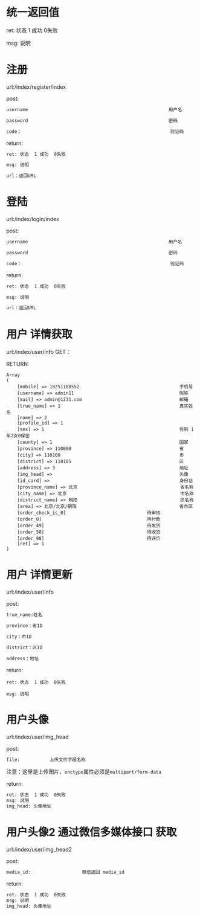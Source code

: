 
# 统一返回值

ret: 状态  1 成功  0失败

msg: 说明


# 注册

url:/index/register/index

post:
```html
username                                                    用户名

password                                                    密码

code：                                                       验证码
```
return:
```html
ret: 状态  1 成功  0失败

msg: 说明

url：返回URL
```

# 登陆

url:/index/login/index

post:
```html
username                                                    用户名

password                                                    密码

code：                                                       验证码
```

return:
```html
ret: 状态  1 成功  0失败

msg: 说明

url：返回URL
```

# 用户 详情获取

url:/index/user/info
GET：

RETURN:
```$xslt
Array
(
    [mobile] => 18251188552                                     手机号
    [username] => admin11                                       昵称
    [mail] => admin@1231.com                                    邮箱
    [true_name] => 1                                            真实姓名
    [name] => 2 
    [profile_id] => 1
    [sex] => 1                                                  性别 1年2女0保密
    [county] => 1                                               国家
    [province] => 110000                                        省
    [city] => 110100                                            市
    [district] => 110105                                        区
    [address] => 3                                              地址
    [img_head] =>                                               头像
    [id_card] =>                                                身份证
    [province_name] => 北京                                      省名称
    [city_name] => 北京                                          市名称
    [district_name] => 朝阳                                      区名称
    [area] => 北京/北京/朝阳                                      省市区
    [order_check_is_0]                              待审核
    [order_0]                                       待付款
    [order_49]                                      待发货
    [order_50]                                      待收货
    [order_98]                                      待评价
    [ret] => 1  
)
```


# 用户 详情更新 

url:/index/user/info

post:
```html
true_name:姓名

province：省ID

city：市ID

district：区ID

address：地址
```

return:
```$xslt
ret: 状态  1 成功  0失败

msg: 说明
```

# 用户头像
url:/index/user/img_head

post:
```html
file:           上传文件字段名称
```
注意：这里是上传图片，`enctype`属性必须是`multipart/form-data`

return:
```html
ret: 状态  1 成功  0失败
msg: 说明
img_head: 头像地址
```

# 用户头像2   通过微信多媒体接口 获取
url:/index/user/img_head2

post:
```html
media_id:                   微信返回 media_id
```

return:
```html
ret: 状态  1 成功  0失败
msg: 说明
img_head: 头像地址
```